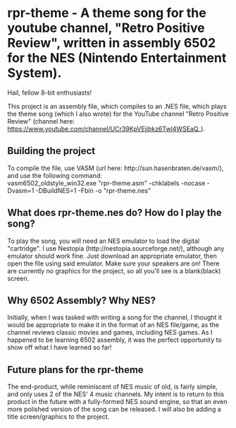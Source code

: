 # rpr-theme - A theme song for the youtube channel, "Retro Positive Review", written in assembly 6502 for the NES (Nintendo Entertainment System).

Hail, fellow 8-bit enthusiasts! 

This project is an assembly file, which compiles to an .NES file, which plays the theme song (which I also wrote) for the YouTube channel "Retro Positive Review" (channel here: https://www.youtube.com/channel/UCr39KpVEjjbkz6Twl4WSEaQ_).

<h2>Building the project</h2>
To compile the file, use VASM (url here: http://sun.hasenbraten.de/vasm/), and use the following command: <br>
vasm6502_oldstyle_win32.exe "rpr-theme.asm" -chklabels -nocase -Dvasm=1  -DBuildNES=1 -Fbin -o "rpr-theme.nes"

<h2>What does rpr-theme.nes do? How do I play the song?</h2>
To play the song, you will need an NES emulator to load the digital "cartridge". I use Nestopia (http://nestopia.sourceforge.net/), although any emulator should work fine. Just download an appropriate emulator, then open the file using said emulator. Make sure your speakers are on! There are currently no graphics for the project, so all you'll see is a blank(black) screen.

<h2>Why 6502 Assembly? Why NES?</h2>
Initially, when I was tasked with writing a song for the channel, I thought it would be appropriate to make it in the format of an NES file/game, as the channel reviews classic movies and games, including NES games. As I happened to be learning 6502 assembly, it was the perfect opportunity to show off what I have learned so far!

<h2>Future plans for the rpr-theme</h2>
The end-product, while reminiscent of NES music of old, is fairly simple, and only uses 2 of the NES' 4 music channels. My intent is to return to this product in the future with a fully-formed NES sound engine, so that an even more polished version of the song can be released. I will also be adding a title screen/graphics to the project.



